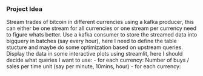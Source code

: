 ### Project Idea
Stream trades of bitcoin in different currencies using a kafka producer, this can either be one stream for all currencies or one stream per currency need to figure whats better. 
Use a kafka consumer to store the streamed data into bigquery in batches (say every hour), here I need to define the table stucture and maybe do some optimization based on upstream queries. 
Display the data in some interactive plots using streamlit, here I should decide what queries I want to use:
    - for each currency: Number of buys / sales per time unit (say per minute, 10mins, hour)
    - for each currency: 